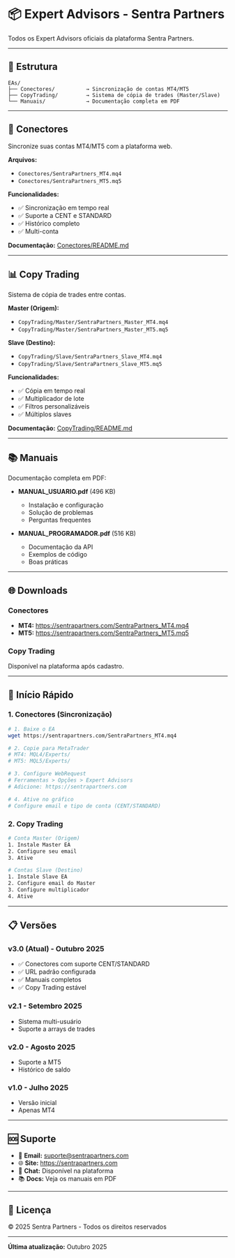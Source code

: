 # 📦 Expert Advisors - Sentra Partners

Todos os Expert Advisors oficiais da plataforma Sentra Partners.

---

## 📁 Estrutura

```
EAs/
├── Conectores/          → Sincronização de contas MT4/MT5
├── CopyTrading/         → Sistema de cópia de trades (Master/Slave)
└── Manuais/             → Documentação completa em PDF
```

---

## 🔌 Conectores

Sincronize suas contas MT4/MT5 com a plataforma web.

**Arquivos:**
- `Conectores/SentraPartners_MT4.mq4`
- `Conectores/SentraPartners_MT5.mq5`

**Funcionalidades:**
- ✅ Sincronização em tempo real
- ✅ Suporte a CENT e STANDARD
- ✅ Histórico completo
- ✅ Multi-conta

**Documentação:** [Conectores/README.md](Conectores/README.md)

---

## 📊 Copy Trading

Sistema de cópia de trades entre contas.

**Master (Origem):**
- `CopyTrading/Master/SentraPartners_Master_MT4.mq4`
- `CopyTrading/Master/SentraPartners_Master_MT5.mq5`

**Slave (Destino):**
- `CopyTrading/Slave/SentraPartners_Slave_MT4.mq4`
- `CopyTrading/Slave/SentraPartners_Slave_MT5.mq5`

**Funcionalidades:**
- ✅ Cópia em tempo real
- ✅ Multiplicador de lote
- ✅ Filtros personalizáveis
- ✅ Múltiplos slaves

**Documentação:** [CopyTrading/README.md](CopyTrading/README.md)

---

## 📚 Manuais

Documentação completa em PDF:

- **MANUAL_USUARIO.pdf** (496 KB)
  - Instalação e configuração
  - Solução de problemas
  - Perguntas frequentes

- **MANUAL_PROGRAMADOR.pdf** (516 KB)
  - Documentação da API
  - Exemplos de código
  - Boas práticas

---

## 🌐 Downloads

### Conectores
- **MT4:** https://sentrapartners.com/SentraPartners_MT4.mq4
- **MT5:** https://sentrapartners.com/SentraPartners_MT5.mq5

### Copy Trading
Disponível na plataforma após cadastro.

---

## 🚀 Início Rápido

### 1. Conectores (Sincronização)

```bash
# 1. Baixe o EA
wget https://sentrapartners.com/SentraPartners_MT4.mq4

# 2. Copie para MetaTrader
# MT4: MQL4/Experts/
# MT5: MQL5/Experts/

# 3. Configure WebRequest
# Ferramentas > Opções > Expert Advisors
# Adicione: https://sentrapartners.com

# 4. Ative no gráfico
# Configure email e tipo de conta (CENT/STANDARD)
```

### 2. Copy Trading

```bash
# Conta Master (Origem)
1. Instale Master EA
2. Configure seu email
3. Ative

# Contas Slave (Destino)
1. Instale Slave EA
2. Configure email do Master
3. Configure multiplicador
4. Ative
```

---

## 📋 Versões

### v3.0 (Atual) - Outubro 2025
- ✅ Conectores com suporte CENT/STANDARD
- ✅ URL padrão configurada
- ✅ Manuais completos
- ✅ Copy Trading estável

### v2.1 - Setembro 2025
- Sistema multi-usuário
- Suporte a arrays de trades

### v2.0 - Agosto 2025
- Suporte a MT5
- Histórico de saldo

### v1.0 - Julho 2025
- Versão inicial
- Apenas MT4

---

## 🆘 Suporte

- 📧 **Email:** suporte@sentrapartners.com
- 🌐 **Site:** https://sentrapartners.com
- 💬 **Chat:** Disponível na plataforma
- 📚 **Docs:** Veja os manuais em PDF

---

## 📝 Licença

© 2025 Sentra Partners - Todos os direitos reservados

---

**Última atualização:** Outubro 2025
